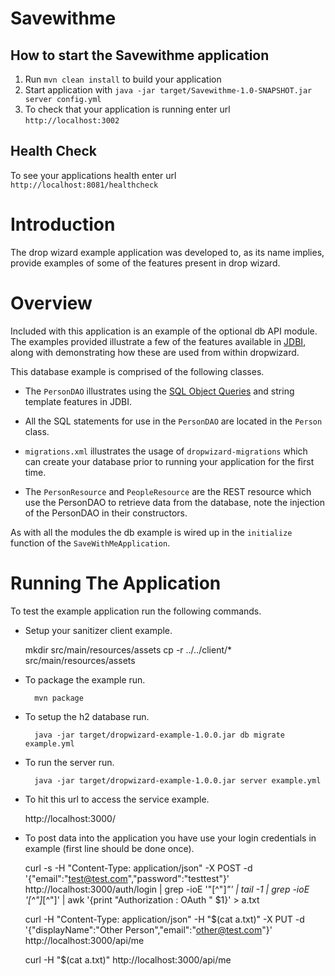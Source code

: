 # Savewithme

How to start the Savewithme application
---

1. Run `mvn clean install` to build your application
1. Start application with `java -jar target/Savewithme-1.0-SNAPSHOT.jar server config.yml`
1. To check that your application is running enter url `http://localhost:3002`

Health Check
---

To see your applications health enter url `http://localhost:8081/healthcheck`


# Introduction

The drop wizard example application was developed to, as its name implies, provide examples of some of the features
present in drop wizard.

# Overview

Included with this application is an example of the optional db API module. The examples provided illustrate a few of
the features available in [JDBI](http://jdbi.org), along with demonstrating how these are used from within dropwizard.

This database example is comprised of the following classes.

* The `PersonDAO` illustrates using the [SQL Object Queries](http://jdbi.org/sql_object_api_queries/) and string template
features in JDBI.

* All the SQL statements for use in the `PersonDAO` are located in the `Person` class.

* `migrations.xml` illustrates the usage of `dropwizard-migrations` which can create your database prior to running
your application for the first time.

* The `PersonResource` and `PeopleResource` are the REST resource which use the PersonDAO to retrieve data from the database, note the injection
of the PersonDAO in their constructors.

As with all the modules the db example is wired up in the `initialize` function of the `SaveWithMeApplication`.

# Running The Application

To test the example application run the following commands.

* Setup your sanitizer client example.

    mkdir src/main/resources/assets
    cp -r ../../client/* src/main/resources/assets

* To package the example run.

        mvn package

* To setup the h2 database run.

        java -jar target/dropwizard-example-1.0.0.jar db migrate example.yml

* To run the server run.

        java -jar target/dropwizard-example-1.0.0.jar server example.yml

* To hit this url to access the service example.

	http://localhost:3000/

* To post data into the application you have use your login credentials in example (first line should be done once).

    curl -s -H "Content-Type: application/json" -X POST -d '{"email":"test@test.com","password":"testtest"}' http://localhost:3000/auth/login | grep -ioE '"[^"]*"' | tail -1 | grep -ioE '[^"]*[^"]' | awk '{print "Authorization : OAuth " $1}' > a.txt

	curl -H "Content-Type: application/json" -H "$(cat a.txt)" -X PUT -d '{"displayName":"Other Person","email":"other@test.com"}' http://localhost:3000/api/me

    curl -H "$(cat a.txt)" http://localhost:3000/api/me
